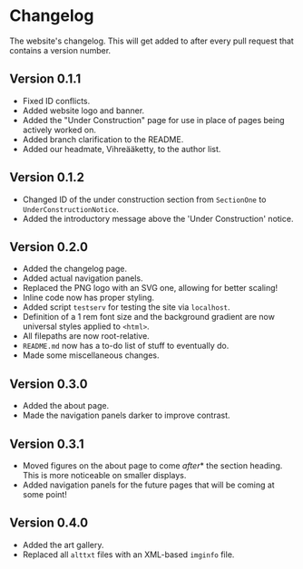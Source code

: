 # Changelog

The website's changelog.
This will get added to after every pull request that contains a version number.

## Version 0.1.1

- Fixed ID conflicts.
- Added website logo and banner.
- Added the "Under Construction" page for use in place of pages being actively worked on.
- Added branch clarification to the README.
- Added our headmate, Vihreääketty, to the author list.

## Version 0.1.2

- Changed ID of the under construction section from `SectionOne` to `UnderConstructionNotice`.
- Added the introductory message above the 'Under Construction' notice.

## Version 0.2.0

- Added the changelog page.
- Added actual navigation panels.
- Replaced the PNG logo with an SVG one, allowing for better scaling!
- Inline code now has proper styling.
- Added script `testserv` for testing the site via `localhost`.
- Definition of a 1 rem font size and the background gradient are now universal styles applied to `<html>`.
- All filepaths are now root-relative.
- `README.md` now has a to-do list of stuff to eventually do.
- Made some miscellaneous changes.

## Version 0.3.0

- Added the about page.
- Made the navigation panels darker to improve contrast.

## Version 0.3.1

- Moved figures on the about page to come *after** the section heading. This is more noticeable on smaller displays.
- Added navigation panels for the future pages that will be coming at some point!

## Version 0.4.0

- Added the art gallery.
- Replaced all `alttxt` files with an XML-based `imginfo` file.
